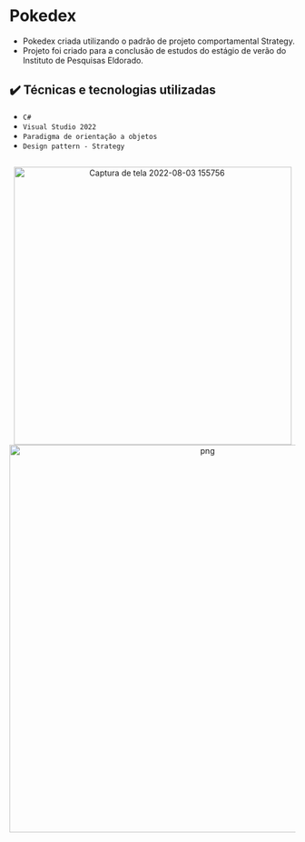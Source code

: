 # Pokedex
- Pokedex criada utilizando o padrão de projeto comportamental Strategy.
- Projeto foi criado para a conclusão de estudos do estágio de verão do Instituto de Pesquisas Eldorado.

## ✔️ Técnicas e tecnologias utilizadas
- ``C#``
- ``Visual Studio 2022``
- ``Paradigma de orientação a objetos``
- ``Design pattern - Strategy``

##
<div align="center">
<img width="489" alt="Captura de tela 2022-08-03 155756" src="https://user-images.githubusercontent.com/99612473/182688380-4f3d59f6-9a57-41d7-86c0-e9b0a9ced70f.png">
</div>

<div align="center">
<img width="682" alt="png" src="https://user-images.githubusercontent.com/99612473/182689165-dd5e9ea8-4919-476e-b674-2292a12400ee.png">
</div>
